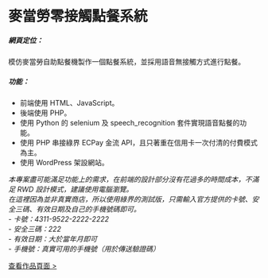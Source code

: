 # 麥當勞零接觸點餐系統
##### 網頁定位：
  模仿麥當勞自助點餐機製作一個點餐系統，並採用語音無接觸方式進行點餐。

##### 功能：
- 前端使用 HTML、JavaScript。
- 後端使用 PHP。
- 使用 Python 的 selenium 及 speech_recognition 套件實現語音點餐的功能。
- 使用 PHP 串接綠界 ECPay 金流 API，且只著重在信用卡一次付清的付費模式為主。
- 使用 WordPress 架設網站。
  
  
*本專案盡可能滿足功能上的需求，在前端的設計部分沒有花過多的時間成本，不滿足 RWD 設計模式，建議使用電腦瀏覽。*  
*在這裡因為並非真實商店，所以使用綠界的測試版，只需輸入官方提供的卡號、安全三碼、有效日期及自己的手機號碼即可。*  
*- 卡號：4311-9522-2222-2222*  
*- 安全三碼：222*  
*- 有效日期：大於當年月即可*  
*- 手機號：真實可用的手機號（用於傳送驗證碼）*  

[查看作品頁面 >](https://shoparoundnet.com/MCD1/templates/index.php)
